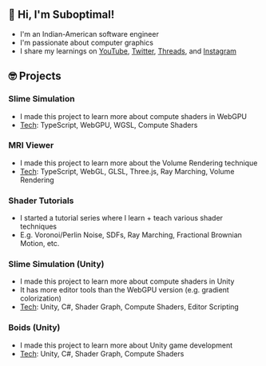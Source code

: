 ## 👋 Hi, I'm Suboptimal!

- I'm an Indian-American software engineer
- I'm passionate about computer graphics
- I share my learnings on [YouTube](https://www.youtube.com/@SuboptimalEng), [Twitter](https://twitter.com/SuboptimalEng), [Threads](https://www.threads.net/@suboptimaleng), and [Instagram](https://www.instagram.com/SuboptimalEng)

## 🤓 Projects

### Slime Simulation

- I made this project to learn more about compute shaders in WebGPU
- <ins>Tech</ins>: TypeScript, WebGPU, WGSL, Compute Shaders

### MRI Viewer

- I made this project to learn more about the Volume Rendering technique
- <ins>Tech</ins>: TypeScript, WebGL, GLSL, Three.js, Ray Marching, Volume Rendering

### Shader Tutorials

- I started a tutorial series where I learn + teach various shader techniques
- E.g. Voronoi/Perlin Noise, SDFs, Ray Marching, Fractional Brownian Motion, etc.

### Slime Simulation (Unity)

- I made this project to learn more about compute shaders in Unity
- It has more editor tools than the WebGPU version (e.g. gradient colorization)
- <ins>Tech</ins>: Unity, C#, Shader Graph, Compute Shaders, Editor Scripting

### Boids (Unity)

- I made this project to learn more about Unity game development
- <ins>Tech</ins>: Unity, C#, Shader Graph, Compute Shaders

<!-- <br />
<br /> -->

<!-- <a href="https://github.com/anuraghazra/github-readme-stats">
<img align="center" src="https://github-readme-stats.vercel.app/api?username=SuboptimalEng&count_private=true&show_icons=true&include_all_commits=true&hide_border=true&hide_title=true" />
</a> -->

<!-- <br />
<br /> -->

<!-- <a href="https://github.com/anuraghazra/github-readme-stats">
<img align="center" src="https://github-readme-stats.vercel.app/api/top-langs/?username=SuboptimalEng&layout=compact&hide_title=true&hide_border=true" />
</a> -->
